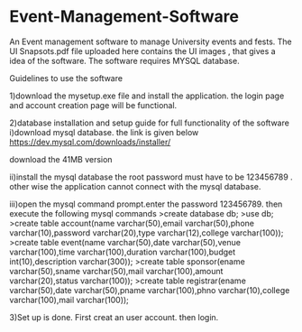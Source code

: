 # Event-Management-Software
An Event management software to manage University events and fests.
The UI Snapsots.pdf file uploaded here contains the UI images  , that gives a idea of the software.
The software requires MYSQL database.


Guidelines to use the software

1)download the mysetup.exe file and install the application.
 the login page and account creation page will be functional.

2)database installation and setup guide for full functionality of the software
   i)download mysql database. the link is given below
   https://dev.mysql.com/downloads/installer/

   download the 41MB version


   ii)install the mysql database
    the root password must have to be 123456789 . other wise the application cannot connect with the mysql database.


  iii)open the mysql command prompt.enter the password 123456789.
  then execute the following mysql commands
    >create database db;
    >use db;
    >create table account(name varchar(50),email varchar(50),phone varchar(10),password varchar(20),type varchar(12),college varchar(100));
    >create table event(name varchar(50),date varchar(50),venue varchar(100),time varchar(100),duration varchar(100),budget int(10),description varchar(300));
    >create table sponsor(ename varchar(50),sname varchar(50),mail varchar(100),amount varchar(20),status varchar(100));
    >create table registrar(ename varchar(50),date varchar(50),pname varchar(100),phno varchar(10),college varchar(100),mail varchar(100));


3)Set up is done. First creat an user account. then login.
